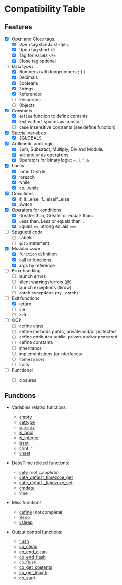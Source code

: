 Compatibility Table
===================

Features
--------

- [x] Open and Close tags.
    - [x] Open tag standard `<?php`
    - [x] Open tag short `<?`
    - [x] Tag for values `<?=`
    - [x] Close tag optional
- [ ] Data types
    - [x] Numbers (with longnumbers ;-) )
    - [x] Decimals
    - [x] Booleans
    - [x] Strings
    - [x] References
    - [ ] Resources
    - [ ] Objects
- [x] Constants
    - [x] `define` function to define contants
    - [x] text without spaces as constant
    - [ ] case insensitive constants (see define function)
- [x] Special variables
    - [x] $GLOBALS
- [x] Arithmetic and Logic
    - [x] Sum, Substract, Multiply, Div and Module.
    - [x] `and` and `or` as operations.
    - [x] Operators for binary logic: `~`, `|`, `^`, `&`
- [x] Loops
    - [x] for in C-style
    - [x] foreach
    - [x] while
    - [x] do...while
- [x] Conditions
    - [x] if, if...else, if...elseif...else
    - [x] switch
- [x] Operators for conditions
    - [x] Greater than, Greater or equals than...
    - [x] Less than, Less or equals than...
    - [x] Equals `==`, Strong equals `===`
- [ ] Spaguetti code
    - [ ] Labels
    - [ ] `goto` statement
- [x] Modular code
    - [x] `function` definition
    - [x] call to functions
    - [x] args by reference
- [ ] Error handling
    - [ ] launch errors
    - [ ] silent warnings/errors (@)
    - [ ] launch exceptions (throw)
    - [ ] catch exceptions (try...catch)
- [ ] Exit functions
    - [x] return
    - [ ] die
    - [ ] exit
- [ ] OOP
    - [ ] define class
    - [ ] define methods public, private and/or protected
    - [ ] define attributes public, private and/or protected
    - [ ] define constants
    - [ ] inheritance
    - [ ] implementations (or interfaces)
    - [ ] namespaces
    - [ ] traits
- [ ] Functional
    - [ ] closures


Functions
---------

 * Variables related functions:
   * [empty](http://www.php.net/empty)
   * [gettype](http://www.php.net/gettype)
   * [is_array](http://www.php.net/is_array)
   * [is_bool](http://www.php.net/is_bool)
   * [is_integer](http://www.php.net/is_integer)
   * [isset](http://www.php.net/isset)
   * [print_r](http://www.php.net/print_r)
   * [unset](http://www.php.net/unset)

 * Date/Time related functions:
   * [date](http://www.php.net/date) (not complete)
   * [date_default_timezone_get](http://www.php.net/date_default_timezone_get)
   * [date_default_timezone_set](http://www.php.net/date_default_timezone_set)
   * [gmdate](http://www.php.net/gmdate)
   * [time](http://www.php.net/time)

 * Misc functions:
   * [define](http://www.php.net/define) (not complete)
   * [sleep](http://www.php.net/sleep)
   * [usleep](http://www.php.net/usleep)

 * Output control functions:
   * [flush](http://www.php.net/flush)
   * [ob_clean](http://www.php.net/ob_clean)
   * [ob_end_clean](http://www.php.net/ob_end_clean)
   * [ob_end_flush](http://www.php.net/ob_end_flush)
   * [ob_flush](http://www.php.net/ob_flush)
   * [ob_get_contents](http://www.php.net/ob_get_contents)
   * [ob_get_length](http://www.php.net/ob_get_length)
   * [ob_start](http://www.php.net/ob_start)
